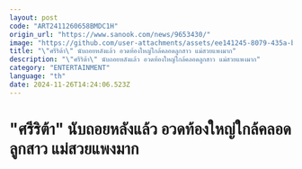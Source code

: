 ```yaml
---
layout: post
code: "ART2411260658BMDC1H"
origin_url: "https://www.sanook.com/news/9653430/"
image: "https://github.com/user-attachments/assets/ee141245-8079-435a-b717-78abc9242707"
title: "\"ศรีริต้า\" นับถอยหลังแล้ว อวดท้องใหญ่ใกล้คลอดลูกสาว แม่สวยแพงมาก"
description: "\"ศรีริต้า\" นับถอยหลังแล้ว อวดท้องใหญ่ใกล้คลอดลูกสาว แม่สวยแพงมาก"
category: "ENTERTAINMENT"
language: "th"
date: 2024-11-26T14:24:06.523Z
---
```


# "ศรีริต้า" นับถอยหลังแล้ว อวดท้องใหญ่ใกล้คลอดลูกสาว แม่สวยแพงมาก
